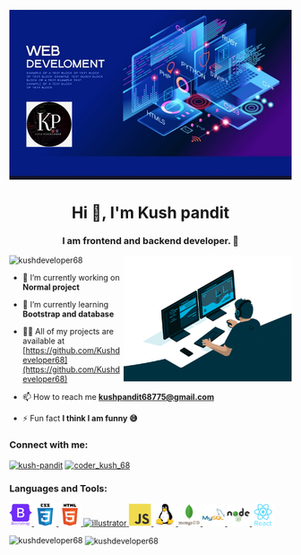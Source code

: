 ![logo](https://github.com/Kushdeveloper68/Kush-pandit-/blob/main/20240121_083846_0000.png)
<h1 align="center">Hi 👋, I'm Kush pandit</h1>
<h3 align="center">I am frontend and backend developer. 🧠</h3>
<img align="right" alt="coding"  width="300" src="https://github.com/Kushdeveloper68/Kush-pandit-/blob/main/giphy.gif" />
<p align="left"> <img src="https://komarev.com/ghpvc/?username=kushdeveloper68&label=Profile%20views&color=0e75b6&style=flat" alt="kushdeveloper68" /> </p>

- 🔭 I’m currently working on **Normal project**

- 🌱 I’m currently learning **Bootstrap and database**

- 👨‍💻 All of my projects are available at [https://github.com/Kushdeveloper68](https://github.com/Kushdeveloper68)

- 📫 How to reach me **kushpandit68775@gmail.com**

- ⚡ Fun fact **I think I am funny 😅**

<h3 align="left">Connect with me:</h3>
<p align="left">
<a href="https://codepen.io/kush-pandit" target="blank"><img align="center" src="https://raw.githubusercontent.com/rahuldkjain/github-profile-readme-generator/master/src/images/icons/Social/codepen.svg" alt="kush-pandit" height="30" width="40" /></a>
<a href="https://instagram.com/coder_kush_68" target="blank"><img align="center" src="https://raw.githubusercontent.com/rahuldkjain/github-profile-readme-generator/master/src/images/icons/Social/instagram.svg" alt="coder_kush_68" height="30" width="40" /></a>
</p>

<h3 align="left">Languages and Tools:</h3>
<p align="left"> <a href="https://getbootstrap.com" target="_blank" rel="noreferrer"> <img src="https://raw.githubusercontent.com/devicons/devicon/master/icons/bootstrap/bootstrap-plain-wordmark.svg" alt="bootstrap" width="40" height="40"/> </a> <a href="https://www.w3schools.com/css/" target="_blank" rel="noreferrer"> <img src="https://raw.githubusercontent.com/devicons/devicon/master/icons/css3/css3-original-wordmark.svg" alt="css3" width="40" height="40"/> </a> <a href="https://www.w3.org/html/" target="_blank" rel="noreferrer"> <img src="https://raw.githubusercontent.com/devicons/devicon/master/icons/html5/html5-original-wordmark.svg" alt="html5" width="40" height="40"/> </a> <a href="https://www.adobe.com/in/products/illustrator.html" target="_blank" rel="noreferrer"> <img src="https://www.vectorlogo.zone/logos/adobe_illustrator/adobe_illustrator-icon.svg" alt="illustrator" width="40" height="40"/> </a> <a href="https://developer.mozilla.org/en-US/docs/Web/JavaScript" target="_blank" rel="noreferrer"> <img src="https://raw.githubusercontent.com/devicons/devicon/master/icons/javascript/javascript-original.svg" alt="javascript" width="40" height="40"/> </a> <a href="https://www.linux.org/" target="_blank" rel="noreferrer"> <img src="https://raw.githubusercontent.com/devicons/devicon/master/icons/linux/linux-original.svg" alt="linux" width="40" height="40"/> </a> <a href="https://www.mongodb.com/" target="_blank" rel="noreferrer"> <img src="https://raw.githubusercontent.com/devicons/devicon/master/icons/mongodb/mongodb-original-wordmark.svg" alt="mongodb" width="40" height="40"/> </a> <a href="https://www.mysql.com/" target="_blank" rel="noreferrer"> <img src="https://raw.githubusercontent.com/devicons/devicon/master/icons/mysql/mysql-original-wordmark.svg" alt="mysql" width="40" height="40"/> </a> <a href="https://nodejs.org" target="_blank" rel="noreferrer"> <img src="https://raw.githubusercontent.com/devicons/devicon/master/icons/nodejs/nodejs-original-wordmark.svg" alt="nodejs" width="40" height="40"/> </a> <a href="https://reactjs.org/" target="_blank" rel="noreferrer"> <img src="https://raw.githubusercontent.com/devicons/devicon/master/icons/react/react-original-wordmark.svg" alt="react" width="40" height="40"/> </a> </p>

<p><img align="left" src="https://github-readme-stats.vercel.app/api/top-langs?username=kushdeveloper68&show_icons=true&locale=en&layout=compact" alt="kushdeveloper68" /></p>

<p>&nbsp;<img align="center" src="https://github-readme-stats.vercel.app/api?username=kushdeveloper68&show_icons=true&locale=en" alt="kushdeveloper68" /></p>
